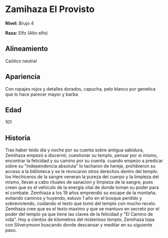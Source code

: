 # Zamihaza El Provisto

**Nivel:** Brujo 4

**Raza:** Elfo (Alto elfo)

## Alineamiento
Caótico neutral

## Apariencia
Con ropajes rojos y detalles dorados, capucha, pelo blanco por genetica que lo hace parecer mayor y barba

## Edad
101

## Historia
Tras haber leido dia y noche por su cuenta sobre antigua sabidura, Zemihaza empezó a discernir, cuestionar su templo, pensar por si mismo, encontrar la felicidad y su camino por su cuenta. cuando empezo a predicar sobre su "independencia absoluta" lo tacharon de hereje, prohibieron su acceso a la biblioteca y se le revocaron otros derechos dentro del templo. los Hechiceros de la sangre veneran la pureza del cuerpo y la limpieza del mismo, llevan a cabo rituales de sanacion y limpieza de la sangre, pues creen que es el vehiculo de la energía vital de donde toman su poder para el combate. Zemhiaza a los 19 años emprendió su escape de la montaña. evitando caminos y huyendo, estuvo 1 año en el bosque perdido y sobreviviendo, cuidando el texto que tomó del templo con mucho recelo. Zemihaza cree que es el texto maximo y que se mantuvo en secreto por el poder del templo ya que tiene las claves de la felicidad y "El Camino de vida".  Hoy a cientos de kilometros del misterioso templo, Zemihaza topa con Silverymoon buscando donde descansar y meditar en su siguiente paso.

